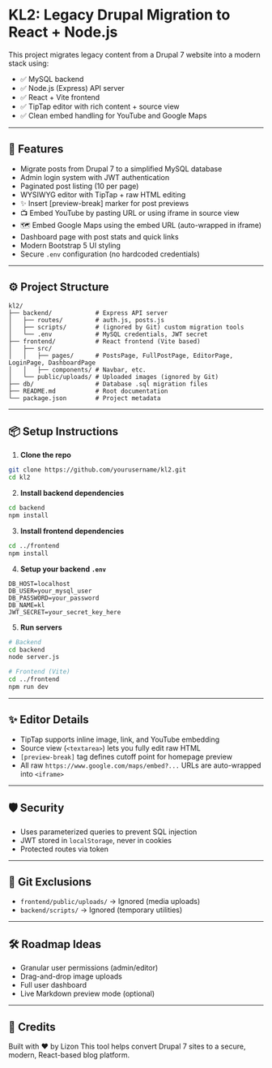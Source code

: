 # KL2: Legacy Drupal Migration to React + Node.js

This project migrates legacy content from a Drupal 7 website into a modern stack using:

- ✅ MySQL backend
- ✅ Node.js (Express) API server
- ✅ React + Vite frontend
- ✅ TipTap editor with rich content + source view
- ✅ Clean embed handling for YouTube and Google Maps

---

## 🚀 Features

- Migrate posts from Drupal 7 to a simplified MySQL database
- Admin login system with JWT authentication
- Paginated post listing (10 per page)
- WYSIWYG editor with TipTap + raw HTML editing
- ✨ Insert [preview-break] marker for post previews
- 📺 Embed YouTube by pasting URL or using iframe in source view
- 🗺 Embed Google Maps using the embed URL (auto-wrapped in iframe)
- Dashboard page with post stats and quick links
- Modern Bootstrap 5 UI styling
- Secure `.env` configuration (no hardcoded credentials)

---

## ⚙️ Project Structure

```
kl2/
├── backend/            # Express API server
│   ├── routes/         # auth.js, posts.js
│   ├── scripts/        # (ignored by Git) custom migration tools
│   └── .env            # MySQL credentials, JWT secret
├── frontend/           # React frontend (Vite based)
│   ├── src/
│   │   ├── pages/      # PostsPage, FullPostPage, EditorPage, LoginPage, DashboardPage
│   │   ├── components/ # Navbar, etc.
│   └── public/uploads/ # Uploaded images (ignored by Git)
├── db/                 # Database .sql migration files
├── README.md           # Root documentation
└── package.json        # Project metadata
```

---

## 📦 Setup Instructions

1. **Clone the repo**
```bash
git clone https://github.com/yourusername/kl2.git
cd kl2
```

2. **Install backend dependencies**
```bash
cd backend
npm install
```

3. **Install frontend dependencies**
```bash
cd ../frontend
npm install
```

4. **Setup your backend `.env`**
```env
DB_HOST=localhost
DB_USER=your_mysql_user
DB_PASSWORD=your_password
DB_NAME=kl
JWT_SECRET=your_secret_key_here
```

5. **Run servers**
```bash
# Backend
cd backend
node server.js

# Frontend (Vite)
cd ../frontend
npm run dev
```

---

## ✨ Editor Details

- TipTap supports inline image, link, and YouTube embedding
- Source view (`<textarea>`) lets you fully edit raw HTML
- `[preview-break]` tag defines cutoff point for homepage preview
- All raw `https://www.google.com/maps/embed?...` URLs are auto-wrapped into `<iframe>`

---

## 🛡 Security

- Uses parameterized queries to prevent SQL injection
- JWT stored in `localStorage`, never in cookies
- Protected routes via token

---

## 🧹 Git Exclusions

- `frontend/public/uploads/` → Ignored (media uploads)
- `backend/scripts/` → Ignored (temporary utilities)

---

## 🛠 Roadmap Ideas

- Granular user permissions (admin/editor)
- Drag-and-drop image uploads
- Full user dashboard
- Live Markdown preview mode (optional)

---

## 🙌 Credits

Built with ❤️ by Lizon
This tool helps convert Drupal 7 sites to a secure, modern, React-based blog platform.

